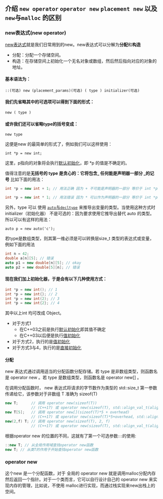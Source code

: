 ## 介绍 `new operator` `operator new` `placement new` 以及 `new`与`malloc` 的区别

### new表达式(new operator)
[new表达式](http://zh.cppreference.com/w/cpp/language/new)就是我们日常用到的new。new表达式可以分解为**分配**和**构造** 
* 分配：分配一个存储空间。
* 构造：在存储空间上初始化一个无名对象或数组，然后然后指向对应的对象的地址。

#### 基本语法为：

`::(可选) new (placement_params)(可选) ( type ) initializer(可选)`

#### 我们先省略其中的可选项可以得到下面的形式：

`new ( type )`

#### 或许我们还可以省略type的括号变成：

`new type`

这便是new 的最简单的形式了，例如我们可以这样使用：

`int *p = new int;`

这里，p指向的对象将会执行[默认初始化](./initial.md#defaultInit)，即 *p 的值是不确定的。

值得注意的是**无括号的 type 是贪心的：它将包含_ 任何能是声明器一部分  _的记号** 比如下面的用法：

``` cpp
int *p = new int + 1; // 用法正确 因为 + 不可能是声明器的一部分 等价于 int *p = new (int) + 1;

int *p = new int * 1; // 用法错误 因为 * 可以作为声明器的一部分 等价于 int *p = new (int *) 1;
```


另外，type 可以 使用 [`auto`与`decltype`](./autoanddecltype.md) 来推导出变量的类型。当使用这种方式时 initializer（初始化器） 不是可选的：因为要求使用它推导出替代 auto 的类型。所以可以有这样的用法：

`auto p = new auto('c');`

若type是数组类型，则其第一维必须是可以转换层size_t 类型的表达式或变量，例如下面的用法

``` cpp
int n = 42;
double a[n][5]; // 错误
auto p1 = new double[n][5]; // okay
auto p2 = new double[5][n]; // 错误
```

#### 现在我们加上初始化器，于是会有以下几种使用方式：

``` cpp
int *p = new int(); // 1
int *p = new int{}; // 2
int *p = new int(2); // 3
int *p = new int{2}; // 4
```

其中以上int 均可改成 Object。

* 对于方式1
    * 在C++03之前是执行[默认初始化](./initial.md#defaultInit)即其值不确定
    * 在C++03以后便是执行[值初始化](./initial.md#valueInit)
* 对于方式2，执行的是[值初始化](./initial.md#valueInit)
* 对于方式3与4，执行的是[直接初始化](./initial.md#directInit)

#### 分配
new 表达式通过调用适当的分配函数分配存储。若 type 是非数组类型，则函数名是 operator new 。若 type 是数组类型，则函数名是 operator new[] 。

在调用分配函数时， new 表达式将请求的字节数作为类型的 std::size_t 第一参数传递给它，该参数对于非数组 T 准确为 sizeof(T)

``` cpp
new T;      // 调用 operator new(sizeof(T))
            // (C++17) 或 operator new(sizeof(T), std::align_val_t(alignof(T))))
new T[5];   // 调用 operator new[](sizeof(T)*5 + overhead)
            // (C++17) 或 operator new(sizeof(T)*5+overhead, std::align_val_t(alignof(T))))
new(2,f) T; // 调用 operator new(sizeof(T), 2, f)
            // (C++17) 或 operator new(sizeof(T), std::align_val_t(alignof(T)), 2, f)
```

根据operator new 的位置的不同，这就有了第一个可选参数`::`的使用:

``` cpp
::new T; // 从全局作用域查找operator new函数
new T; // 从类T的作用于开始查找operator new函数
```

### operator new
这个new 是一个分配函数，对于 全局的 operator new 就是调用malloc分配内存然后返回一个指针。对于一个类而言，它可以自行设计自己的 operator new 来实现内存的管理，比如说，不使用 malloc进行实现，而通过栈实现来new出栈上的空间。
